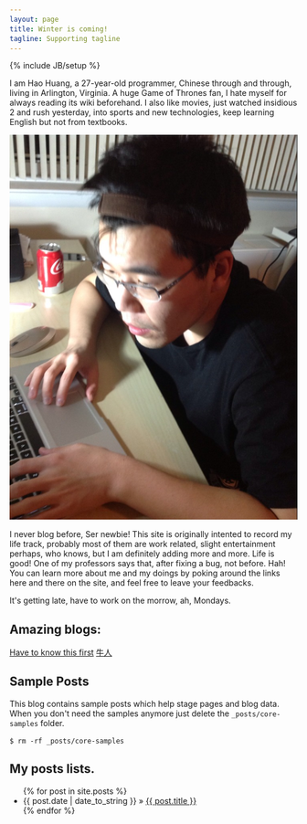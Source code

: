 ```yaml
---
layout: page
title: Winter is coming!
tagline: Supporting tagline
---
```

{% include JB/setup %}

I am Hao Huang, a 27-year-old programmer, Chinese through and through, living in Arlington, Virginia. A huge Game of Thrones fan, I hate myself for always reading its wiki beforehand. I also like movies, just watched insidious 2 and rush yesterday, into sports and new technologies, keep learning English but not from textbooks.

<div class="my-photo">
  <a href="https://www.facebook.com/waynephoenix">
    <img id="me" src="/images/me.png" alt=";D" />
  </a>
</div>

I never blog before, Ser newbie! This site is originally intented to record my life track, probably most of them are work related, slight entertainment perhaps, who knows, but I am definitely adding more and more. 
Life is good! One of my professors says that, after fixing a bug, not before. Hah! You can learn more about me and my doings by poking around the links here and there on the site, and feel free to leave your feedbacks.

It's getting late, have to work on the morrow, ah, Mondays.

## Amazing blogs: 
  [Have to know this first](http://rogerdudler.github.io/git-guide/index.zh.html)
  [牛人](http://www.yangzhiping.com/tech/github.html)

## Sample Posts

This blog contains sample posts which help stage pages and blog data.
When you don't need the samples anymore just delete the `_posts/core-samples` folder.

    $ rm -rf _posts/core-samples

## My posts lists.

<ul class="posts">
  {% for post in site.posts %}
    <li><span>{{ post.date | date_to_string }}</span> &raquo; <a href="{{ BASE_PATH }}{{ post.url }}">{{ post.title }}</a></li>
  {% endfor %}
</ul>


